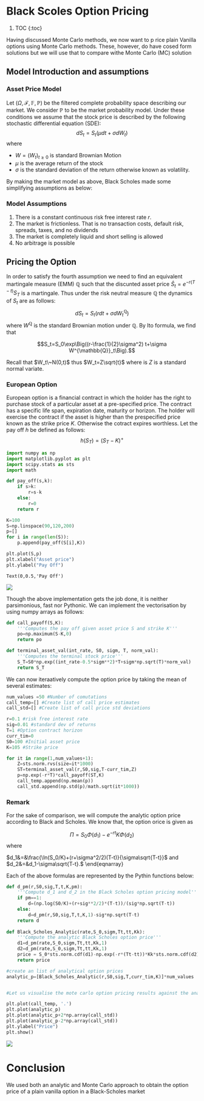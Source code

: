 # Black Scoles Option Pricing
 1. TOC
{:toc}

Having discussed Monte Carlo methods, we now want to p rice plain Vanilla options using Monte Carlo methods. These, however, do have cosed form solutions but we will use that to compare withe Monte Carlo (MC) solution

## Model Introduction and assumptions

### Asset Price Model

Let $(\Omega, \mathcal{F}, \mathbb{F}, \mathbb{P})$ be the filtered complete probability space describing our market. We consider $\mathbb{P}$ to be the market probability model. Under these conditions we assume that the stock price is described by the following stochastic differential equation (SDE):
$$dS_t=S_t(\mu dt+\sigma dW_t)$$ 
where
- $W=(W_t)_{t\geq 0}$ is standard Brownian Motion
- $\mu$ is the average return of the stock
- $\sigma$ is the standard deviation of the return otherwise known as volatility.

By making the market model as above, Black Scholes made some simplifying assumptions as below:

### Model Assumptions

1. There is a constant continuous risk free interest rate $r$.
2. The market is frictionless. That is no transaction costs, default risk, spreads, taxes, and no dividends
3. The market is completely liquid and short selling is allowed
4. No arbitrage is possible

## Pricing the Option

In order to satisfy the fourth assumption we need to find an equivalent martingale measure (EMM) $\mathbb{Q}$ such that the discunted asset price $\hat{S}_t=e^{-r(T-t)}S_T$ is a martingale. Thus under the risk neutral measure $\mathbb{Q}$ the dynamics of ${S}_t$ are as follows:
$$dS_t=S_t(r dt+\sigma dW^{\mathbb{Q}}_t)$$
where $W^{\mathbb{Q}}$ is the standard Brownian motion under ${\mathbb{Q}}$. By Ito formula, we find that

$$S_t=S_0\exp\Big((r-\frac{1}{2}\sigma^2) t+\sigma W^{\mathbb{Q}}_t\Big).$$

Recall that $W_t\~N(0,t)$ thus $W_t=Z\sqrt{t}$ where is $Z$ is a standard normal variate.

### European Option

European option is a financial contract in which the holder has the right to purchase stock of a particular asset at a pre-specified price. The contract has a specific life span, expiration date, maturity or horizon. The holder will exercise the contract if the asset is higher than the prespecified price known as the strike price $K$. Otherwise the cotract expires worthless. Let the pay off $h$ be defined as follows:
$$h(S_T)=(S_T-K)^+$$


```python
import numpy as np
import matplotlib.pyplot as plt
import scipy.stats as sts
import math

def pay_off(s,k):
    if s>k:
        r=s-k
    else:
        r=0
    return r

K=100
S=np.linspace(90,120,200)
p=[]
for i in range(len(S)):
    p.append(pay_off(S[i],K))

plt.plot(S,p)
plt.xlabel("Asset price")
plt.ylabel("Pay Off")
```




    Text(0,0.5,'Pay Off')




![](images/output_9_1.png)


Though the above implementation gets the job done, it is neither parsimonious, fast nor Pythonic. We can implement the vectorisation by using numpy arrays as follows:


```python
def call_payoff(S,K):
    '''Computes the pay off given asset price S and strike K'''
    po=np.maximum(S-K,0)
    return po

def terminal_asset_val(int_rate, S0, sigm, T, norm_val):
    '''Computes the terminal stock price'''
    S_T=S0*np.exp((int_rate-0.5*sigm**2)*T+sigm*np.sqrt(T)*norm_val)
    return S_T
```

We can now iteraatively compute the option price by taking the mean of several estimates:


```python
num_values =50 #Number of comutations 
call_temp=[] #Create list of call price estimates 
call_std=[] #Create list of call price std deviations

r=0.1 #risk free interest rate
sig=0.01 #standard dev of returns
T=1 #Option contract horizon
curr_tim=0
S0=100 #Initial asset price
K=105 #Strike price

for it in range(1,num_values+1):
    Z=sts.norm.rvs(size=it*1000)
    ST=terminal_asset_val(r,S0,sig,T-curr_tim,Z)
    p=np.exp(-r*T)*call_payoff(ST,K)
    call_temp.append(np.mean(p))
    call_std.append(np.std(p)/math.sqrt(it*1000))
```

### Remark

For the sake of comparison, we will compute the analytic option price according to Black and Scholes. We know that, the option orice is given as 

$$\Pi=S_0\Phi(d_1)-e^{-rt}K\Phi(d_2)$$
where 

$d_1&=&\frac{\ln(S_0/K)+(r+\sigma^2/2)(T-t)}{\sigma\sqrt{T-t}}$ and $d_2&=&d_1-\sigma\sqrt{T-t}.$
\end{eqnarray}

Each of the above formulas are represented by the Pythin functions below:


```python
def d_pm(r,S0,sig,T,t,K,pm):
    '''Compute d_1 and d_2 in the Black Scholes option pricing model'''
    if pm==1:
        d=(np.log(S0/K)+(r+sig**2/2)*(T-t))/(sig*np.sqrt(T-t))
    else:
        d=d_pm(r,S0,sig,T,t,K,1)-sig*np.sqrt(T-t)
    return d
    
def Black_Scholes_Analytic(rate,S_0,sigm,Tt,tt,Kk):
    '''Compute the analytic Black Scholes option price'''
    d1=d_pm(rate,S_0,sigm,Tt,tt,Kk,1)
    d2=d_pm(rate,S_0,sigm,Tt,tt,Kk,1)
    price = S_0*sts.norm.cdf(d1)-np.exp(-r*(Tt-tt))*Kk*sts.norm.cdf(d2)
    return price

#create an list of analytical option prices
analytic_p=[Black_Scholes_Analytic(r,S0,sig,T,curr_tim,K)]*num_values


#Let us visualise the mote carlo option pricing results against the analytic results

plt.plot(call_temp, '.')
plt.plot(analytic_p)
plt.plot(analytic_p+2*np.array(call_std))
plt.plot(analytic_p-2*np.array(call_std))
plt.ylabel("Price")
plt.show()
```


![](images/output_15_0.png)


# Conclusion

We used both an analytic and Monte Carlo approach to obtain the option price of a plain vanilla option in a Black-Scholes market 
